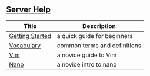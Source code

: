 ## [**Server Help**](/help)

| Title                              | Description                 |
|------------------------------------|-----------------------------|
| [Getting Started][getting-started] | a quick guide for beginners |
| [Vocabulary][vocab]                | common terms and definitions|
| [Vim][vim]                         | a novice guide to Vim       |
| [Nano][nano]                       | a novice intro to nano      |

[getting-started]: /help/GettingStarted.md
[vim]: /help/Text%20Editors/Vim.md#vim
[nano]: /help/Text%20Editors/nano.md#nano
[vocab]: /help/vocab.md

